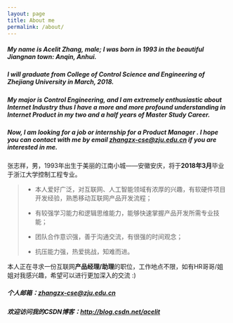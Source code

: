 ```yaml
---
layout: page
title: About me
permalink: /about/
---
```


##### My name is Acelit Zhang, male; I was born in 1993 in the beautiful Jiangnan town: Anqin, Anhui.
##### I will graduate from College of Control Science and Engineering of Zhejiang University in March, 2018.
##### My major is Control Engineering, and I am extremely enthusiastic about Internet Industry thus I have a  more and more profound understanding in Internet Product in my two and a half years of Master Study Career.
##### Now, I am looking for a job or internship for a ***Product Manager*** . I hope you can contact with me by email *zhangzx-cse@zju.edu.cn* if you are interested in me.

张志祥，男，1993年出生于美丽的江南小城——安徽安庆，将于**2018年3月**毕业于浙江大学控制工程专业。

> - 本人爱好广泛，对互联网、人工智能领域有浓厚的兴趣，有软硬件项目开发经验，熟悉移动互联网产品开发流程； 
> 
> - 有较强学习能力和逻辑思维能力，能够快速掌握产品开发所需专业技能； 
> - 团队合作意识强，善于沟通交流，有很强的时间观念； 
> - 抗压能力强，热爱挑战，知难而进。

本人正在寻求一份互联网**产品经理/助理**的职位，工作地点不限，如有HR哥哥/姐姐对我感兴趣，希望可以进行更加深入的交流 :)

##### 个人邮箱：*zhangzx-cse@zju.edu.cn*
##### 欢迎访问我的CSDN博客：*http://blog.csdn.net/acelit*


